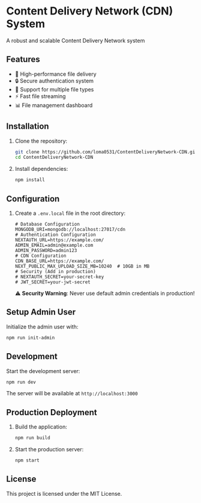 # Content Delivery Network (CDN) System

A robust and scalable Content Delivery Network system

## Features

- 🚀 High-performance file delivery
- 🔒 Secure authentication system
- 📁 Support for multiple file types
- ⚡ Fast file streaming
- 📊 File management dashboard


## Installation

1. Clone the repository:

   ```bash
   git clone https://github.com/loma0531/ContentDeliveryNetwork-CDN.git
   cd ContentDeliveryNetwork-CDN
   ```

2. Install dependencies:

   ```bash
   npm install
   ```

## Configuration

1. Create a `.env.local` file in the root directory:

   ```env
   # Database Configuration
   MONGODB_URI=mongodb://localhost:27017/cdn
   # Authentication Configuration
   NEXTAUTH_URL=https://example.com/
   ADMIN_EMAIL=admin@example.com
   ADMIN_PASSWORD=admin123
   # CDN Configuration
   CDN_BASE_URL=https://example.com/
   NEXT_PUBLIC_MAX_UPLOAD_SIZE_MB=10240  # 10GB in MB
   # Security (Add in production)
   # NEXTAUTH_SECRET=your-secret-key
   # JWT_SECRET=your-jwt-secret
   ```

   ⚠️ **Security Warning**: Never use default admin credentials in production!

## Setup Admin User

Initialize the admin user with:

```bash
npm run init-admin
```

## Development

Start the development server:

```bash
npm run dev
```

The server will be available at `http://localhost:3000`

## Production Deployment

1. Build the application:

   ```bash
   npm run build
   ```

2. Start the production server:

   ```bash
   npm start
   ```

## License

This project is licensed under the MIT License.